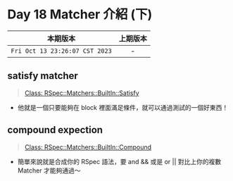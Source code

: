 # Day 18 Matcher 介紹 (下)

|本期版本|上期版本
|:---:|:---:|
`Fri Oct 13 23:26:07 CST 2023` | -


## satisfy matcher

> [Class: RSpec::Matchers::BuiltIn::Satisfy](https://rubydoc.info/gems/rspec-expectations/RSpec/Matchers/BuiltIn/Satisfy)

* 他就是一個只要能夠在 block 裡面滿足條件，就可以通過測試的一個好東西！

## compound expection

> [Class: RSpec::Matchers::BuiltIn::Compound](https://rubydoc.info/gems/rspec-expectations/RSpec/Matchers/BuiltIn/Compound)

* 簡單來說就是合成你的 RSpec 語法，要 and && 或是 or || 對比上你的複數 Matcher 才能夠通過～
